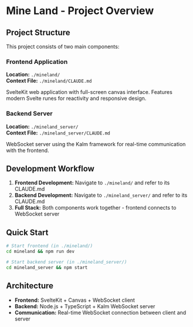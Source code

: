 # Mine Land - Project Overview

## Project Structure
This project consists of two main components:

### Frontend Application
**Location:** `./mineland/`  
**Context File:** `./mineland/CLAUDE.md`

SvelteKit web application with full-screen canvas interface. Features modern Svelte runes for reactivity and responsive design.

### Backend Server
**Location:** `./mineland_server/`  
**Context File:** `./mineland_server/CLAUDE.md`

WebSocket server using the Kalm framework for real-time communication with the frontend.

## Development Workflow
1. **Frontend Development:** Navigate to `./mineland/` and refer to its CLAUDE.md
2. **Backend Development:** Navigate to `./mineland_server/` and refer to its CLAUDE.md
3. **Full Stack:** Both components work together - frontend connects to WebSocket server

## Quick Start
```bash
# Start frontend (in ./mineland/)
cd mineland && npm run dev

# Start backend server (in ./mineland_server/)
cd mineland_server && npm start
```

## Architecture
- **Frontend:** SvelteKit + Canvas + WebSocket client
- **Backend:** Node.js + TypeScript + Kalm WebSocket server
- **Communication:** Real-time WebSocket connection between client and server